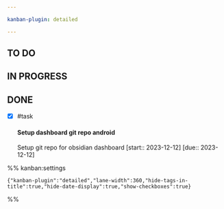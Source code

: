 ```yaml
---

kanban-plugin: detailed

---
```


## TO DO



## IN PROGRESS



## DONE

- [x] #task <h4>Setup dashboard git repo android </h4>Setup git repo for obsidian dashboard  [start:: 2023-12-12]  [due:: 2023-12-12]




%% kanban:settings
```
{"kanban-plugin":"detailed","lane-width":360,"hide-tags-in-title":true,"hide-date-display":true,"show-checkboxes":true}
```
%%